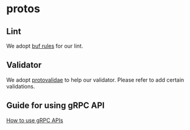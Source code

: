 # protos

## Lint
We adopt [buf rules](https://buf.build/docs/lint/rules) for our lint. 

## Validator
We adopt [protovalidae](https://github.com/bufbuild/protovalidate) to help our validator. Please refer to add certain validations.

## Guide for using gRPC API
[How to use gRPC APIs](https://docs.google.com/document/d/1AxqRBZOrjKrnTe6DJw7n-EEnVjd3ZjTV5WrZiC2NPfk/edit?tab=t.0#heading=h.caebd3mjf77m)
